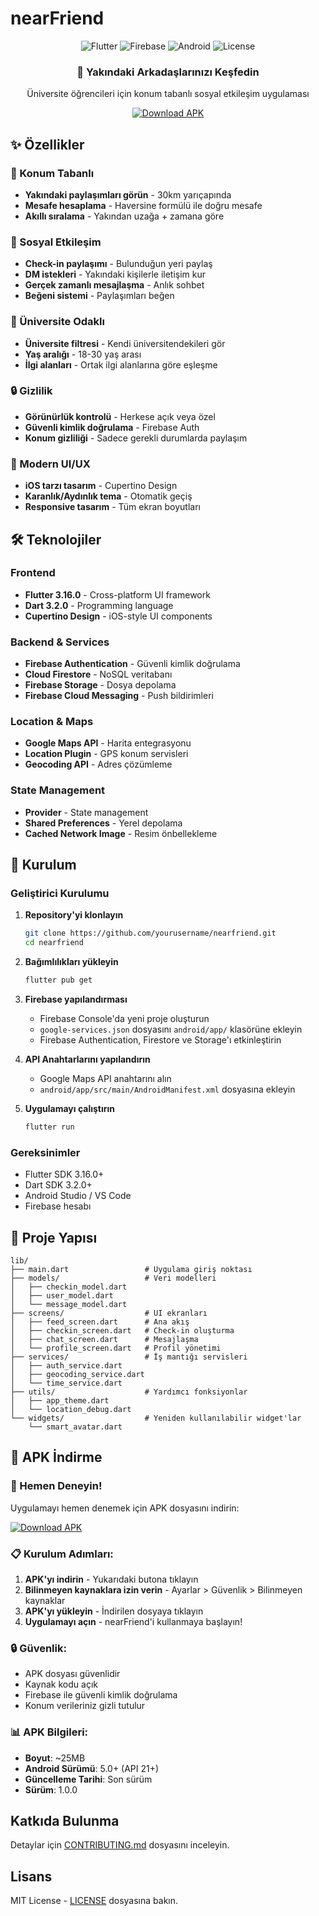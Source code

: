 # nearFriend

<div align="center">
  <img src="https://img.shields.io/badge/Flutter-3.16.0-blue?style=for-the-badge&logo=flutter" alt="Flutter">
  <img src="https://img.shields.io/badge/Firebase-9.0.0-orange?style=for-the-badge&logo=firebase" alt="Firebase">
  <img src="https://img.shields.io/badge/Android-5.0+-green?style=for-the-badge&logo=android" alt="Android">
  <img src="https://img.shields.io/badge/License-MIT-green?style=for-the-badge" alt="License">
</div>

<div align="center">
  <h3>📍 Yakındaki Arkadaşlarınızı Keşfedin</h3>
  <p>Üniversite öğrencileri için konum tabanlı sosyal etkileşim uygulaması</p>
  
  [![Download APK](https://img.shields.io/badge/Download-APK-brightgreen?style=for-the-badge&logo=android)](build/app/outputs/flutter-apk/app-release.apk)
</div>

## ✨ Özellikler

### 📍 Konum Tabanlı
- **Yakındaki paylaşımları görün** - 30km yarıçapında
- **Mesafe hesaplama** - Haversine formülü ile doğru mesafe
- **Akıllı sıralama** - Yakından uzağa + zamana göre

### 👥 Sosyal Etkileşim
- **Check-in paylaşımı** - Bulunduğun yeri paylaş
- **DM istekleri** - Yakındaki kişilerle iletişim kur
- **Gerçek zamanlı mesajlaşma** - Anlık sohbet
- **Beğeni sistemi** - Paylaşımları beğen

### 🎯 Üniversite Odaklı
- **Üniversite filtresi** - Kendi üniversitendekileri gör
- **Yaş aralığı** - 18-30 yaş arası
- **İlgi alanları** - Ortak ilgi alanlarına göre eşleşme

### 🔒 Gizlilik
- **Görünürlük kontrolü** - Herkese açık veya özel
- **Güvenli kimlik doğrulama** - Firebase Auth
- **Konum gizliliği** - Sadece gerekli durumlarda paylaşım

### 🎨 Modern UI/UX
- **iOS tarzı tasarım** - Cupertino Design
- **Karanlık/Aydınlık tema** - Otomatik geçiş
- **Responsive tasarım** - Tüm ekran boyutları

## 🛠️ Teknolojiler

### Frontend
- **Flutter 3.16.0** - Cross-platform UI framework
- **Dart 3.2.0** - Programming language
- **Cupertino Design** - iOS-style UI components

### Backend & Services
- **Firebase Authentication** - Güvenli kimlik doğrulama
- **Cloud Firestore** - NoSQL veritabanı
- **Firebase Storage** - Dosya depolama
- **Firebase Cloud Messaging** - Push bildirimleri

### Location & Maps
- **Google Maps API** - Harita entegrasyonu
- **Location Plugin** - GPS konum servisleri
- **Geocoding API** - Adres çözümleme

### State Management
- **Provider** - State management
- **Shared Preferences** - Yerel depolama
- **Cached Network Image** - Resim önbellekleme

## 🚀 Kurulum

### Geliştirici Kurulumu

1. **Repository'yi klonlayın**
   ```bash
   git clone https://github.com/yourusername/nearfriend.git
   cd nearfriend
   ```

2. **Bağımlılıkları yükleyin**
   ```bash
   flutter pub get
   ```

3. **Firebase yapılandırması**
   - Firebase Console'da yeni proje oluşturun
   - `google-services.json` dosyasını `android/app/` klasörüne ekleyin
   - Firebase Authentication, Firestore ve Storage'ı etkinleştirin

4. **API Anahtarlarını yapılandırın**
   - Google Maps API anahtarını alın
   - `android/app/src/main/AndroidManifest.xml` dosyasına ekleyin

5. **Uygulamayı çalıştırın**
   ```bash
   flutter run
   ```

### Gereksinimler
- Flutter SDK 3.16.0+
- Dart SDK 3.2.0+
- Android Studio / VS Code
- Firebase hesabı

## 📁 Proje Yapısı

```
lib/
├── main.dart                 # Uygulama giriş noktası
├── models/                   # Veri modelleri
│   ├── checkin_model.dart
│   ├── user_model.dart
│   └── message_model.dart
├── screens/                  # UI ekranları
│   ├── feed_screen.dart      # Ana akış
│   ├── checkin_screen.dart   # Check-in oluşturma
│   ├── chat_screen.dart      # Mesajlaşma
│   └── profile_screen.dart   # Profil yönetimi
├── services/                 # İş mantığı servisleri
│   ├── auth_service.dart
│   ├── geocoding_service.dart
│   └── time_service.dart
├── utils/                    # Yardımcı fonksiyonlar
│   ├── app_theme.dart
│   └── location_debug.dart
└── widgets/                  # Yeniden kullanılabilir widget'lar
    └── smart_avatar.dart
```

## 📱 APK İndirme

### 🚀 Hemen Deneyin!

Uygulamayı hemen denemek için APK dosyasını indirin:

[![Download APK](https://img.shields.io/badge/Download-APK-brightgreen?style=for-the-badge&logo=android)](build/app/outputs/flutter-apk/app-release.apk)

### 📋 Kurulum Adımları:

1. **APK'yı indirin** - Yukarıdaki butona tıklayın
2. **Bilinmeyen kaynaklara izin verin** - Ayarlar > Güvenlik > Bilinmeyen kaynaklar
3. **APK'yı yükleyin** - İndirilen dosyaya tıklayın
4. **Uygulamayı açın** - nearFriend'i kullanmaya başlayın!

### 🔒 Güvenlik:
- APK dosyası güvenlidir
- Kaynak kodu açık
- Firebase ile güvenli kimlik doğrulama
- Konum verileriniz gizli tutulur

### 📊 APK Bilgileri:
- **Boyut**: ~25MB
- **Android Sürümü**: 5.0+ (API 21+)
- **Güncelleme Tarihi**: Son sürüm
- **Sürüm**: 1.0.0

## Katkıda Bulunma

Detaylar için [CONTRIBUTING.md](CONTRIBUTING.md) dosyasını inceleyin.

## Lisans

MIT License - [LICENSE](LICENSE) dosyasına bakın.
